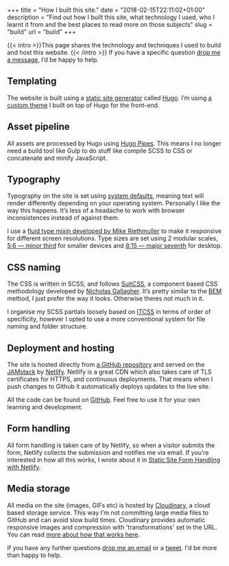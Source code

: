 +++
title = "How I built this site."
date = "2018-02-15T22:11:02+01:00"
description = "Find out how I built this site, what technology I used, who I learnt it from and the best places to read more on those subjects"
slug = "build"
url = "build"
+++

{{< intro >}}This page shares the technology and techniques I used to build and host this website. {{< /intro >}} If you have a specific question <a href="/contact/">drop me a message</a>, I’d be happy to help.

## Templating
The website is built using a [static site generator](https://www.staticgen.com/) called [Hugo](https://gohugo.io/). I’m using [a custom theme](https://github.com/harrycresswell/harry/tree/master/themes/hc-starter) I built on top of Hugo for the front-end.

## Asset pipeline
All assets are processed by Hugo using [Hugo Pipes](https://gohugo.io/hugo-pipes/). This means I no longer need a build tool like Gulp to do stuff like compile SCSS to CSS or concatenate and minify JavaScript.

## Typography
Typography on the site is set using [system defaults](https://css-tricks.com/snippets/css/system-font-stack/), meaning text will render differently depending on your operating system. Personally I like the way this happens. It’s less of a headache to work with browser inconsistences instead of against them. 

I use a [fluid type mixin developed by Mike Riethmuller](https://www.madebymike.com.au/writing/fluid-type-calc-examples/) to make it responsive for different screen resolutions. Type sizes are set using 2 modular scales, [5:6 — minor third](http://www.modularscale.com/?1&em&1.2) for smaller devices and  [8:15 — major seventh](http://www.modularscale.com/?1&em&1.875) for desktop.

## CSS naming
The CSS is written in SCSS, and follows [SuitCSS](https://suitcss.github.io/), a component based CSS methodology developed by [Nicholas Gallagher](http://nicolasgallagher.com/). It’s pretty similar to the [BEM](http://getbem.com/) method, I just prefer the way it looks. Otherwise theres not much in it.

I organise my SCSS partials loosely based on [ITCSS](https://www.xfive.co/blog/itcss-scalable-maintainable-css-architecture/) in terms of order of specificity, however I opted to use a more conventional system for file naming and folder structure.


## Deployment and hosting
The site is hosted directly from [a GitHub repository](https://github.com/harrycresswell/harry) and served on the [JAMstack](https://jamstack.org/) by [Netlify](https://www.netlify.com/). Netlify is a great CDN which also takes care of TLS certificates for HTTPS, and continuous deployments. That means when I push changes to Github it automatically deploys updates to the live site.

All the code can be found on [GitHub](https://github.com/harrycresswell/harry). Feel free to use it for your own learning and development.

## Form handling
All form handling is taken care of by Netlify, so when a visitor submits the form, Netlify collects the submission and notifies me via email. If you’re interested in how all this works, I wrote about it in [Static Site Form Handling with Netlify](/articles/forms-with-netlify/).

## Media storage
All media on the site (images, GIFs etc) is hosted by [Cloudinary](https://cloudinary.com/), a cloud based storage service. This way I’m not committing large media files to GitHub and can avoid slow build times. Cloudinary provides automatic responsive images and compression with 'transformations' set in the URL. You can read [more about how that works here](/articles/cloudinary/).

If you have any further questions [drop me an email](mailto:studio@harrycresswell.com) or a [tweet](https://twitter.com/harrycresswell/). I'd be more than happy to help.

